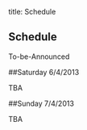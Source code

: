 title: Schedule

Schedule
---------

To-be-Announced

##Saturday 6/4/2013

TBA

##Sunday 7/4/2013

TBA
